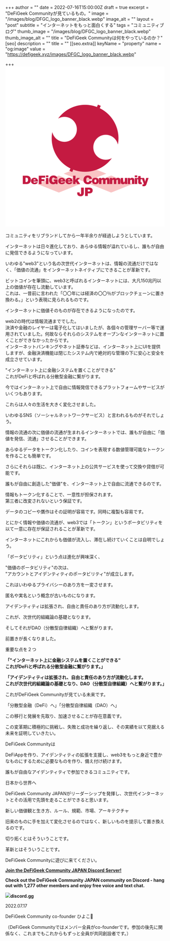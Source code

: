 +++
author = ""
date = 2022-07-16T15:00:00Z
draft = true
excerpt = "DeFiGeek Communityが見ているもの。"
image = "/images/blog/DFGC_logo_banner_black.webp"
image_alt = ""
layout = "post"
subtitle = "インターネットをもっと面白くする"
tags = "コミュニティブログ"
thumb_image = "/images/blog/DFGC_logo_banner_black.webp"
thumb_image_alt = ""
title = "DeFiGeek Communityは何をやっているのか？"
[seo]
description = ""
title = ""
[[seo.extra]]
keyName = "property"
name = "og:image"
value = "https://defigeek.xyz/images/DFGC_logo_banner_black.webp"

+++
![](/images/blog/縦配置ロゴ（背景透過）.png)  
  
コミュニティをリブランドしてから一年半余りが経過しようとしています。

インターネットは日々進化しており、あらゆる情報が溢れているし、誰もが自由に発信できるようになっています。

いわゆる"web3"という名の次世代インターネットは、情報の流通だけではなく、「価値の流通」をインターネットネイティブにできることが革新です。

ビットコインを筆頭に、web3と呼ばれるインターネットには、大凡150兆円以上の価値が存在し流動しています。  
これは、一昔前に言われた「〇〇年には経済の〇〇％がブロックチェーンに置き換わる。」という表現に見られるものです。

インターネットに価値そのものが存在できるようになったのです。

web2の時代は情報流通まででした。  
決済や金融のレイヤーは電子化してはいましたが、各個々の管理サーバー等で運用されていました。何故ならそれらのシステムをオープンなインターネットに置くことができなかったからです。  
インターネットバンキングやネット証券などは、インターネット上にUIを提供しますが、金融決済機能は閉じたシステム内で絶対的な管理の下に安心と安全を成立させています。

"インターネット上に金融システムを置くことができる"  
これがDeFiと呼ばれる分散型金融に繋がります。

今ではインターネット上で自由に情報発信できるプラットフォームやサービスがいくつもあります。

これらは人々の生活を大きく変化させました。

いわゆるSNS（ソーシャルネットワークサービス）と言われるものがそれでしょう。

情報の流通の次に価値の流通が生まれるインターネットでは、誰もが自由に「価値を発信、流通」させることができます。

あらゆるデータをトークン化したり、コインを表現する数値管理可能なトークンを作ることも簡単です。

さらにそれらは既に、インターネット上の公共サービスを使って交換や貸借が可能です。

誰もが自由に創造した"価値"を、インターネット上で自由に流通できるのです。

情報もトークン化することで、一意性が担保されます。  
第三者に改変されないという保証です。

データのコピーや贋作はその証明が容易です。同時に複製も容易です。

とにかく情報や価値の流通が、web3では「トークン」というポータビリティを以て一意に存在が保証されることが革新です。

インターネットにこれからも価値が流入し、滞在し続けていくことは自明でしょう。

「ポータビリティ」という点は進化が興味深く、

"価値のポータビリティ"の次は、  
"アカウントとアイデンティティのポータビリティ"が成立します。

これはいわゆるプライバシーのあり方を一変させます。

匿名や実名という概念が古いものになります。

アイデンティティは拡張され、自由と責任のあり方が流動化します。

これが、次世代的組織論の基礎となります。

そしてそれがDAO（分散型自律組織）へと繋がります。

前置きが長くなりました。

重要な点を２つ

**「"インターネット上に金融システムを置くことができる"**  
**これがDeFiと呼ばれる分散型金融に繋がります。」**

**「アイデンティティは拡張され、自由と責任のあり方が流動化します。**  
**これが次世代的組織論の基礎となり、DAO（分散型自律組織）へと繋がります。」**

これがDeFiGeek Communityが見ている未来です。

「分散型金融（DeFi）へ」「分散型自律組織（DAO）へ」

この移行と発展を先取り、加速させることが存在意義です。

この変革期に積極的に挑戦し、失敗と成功を繰り返し、その実績を以て見据える未来を証明していきたい。

DeFiGeek Communityは

DeFiAppを作り、アイデンティティの拡張を支援し、web3をもっと身近で豊かなものにするために必要なものを作り、備え付け続けます。

誰もが自由なアイデンティティで参加できるコミュニティです。

日本から世界へ

DeFiGeek Community JAPANがリーダーシップを発揮し、次世代インターネットとその活用で先頭を走ることができると思います。

新しい価値観と生き方、ルール、規範、市場、アーキテクチャ

旧来のものに手を加えて変化させるのではなく、新しいものを提示して置き換えるのです。

切り拓くとはそういうことです。

革新とはそういうことです。

DeFiGeek Communityに遊びに来てください。

[**Join the DeFiGeek Community JAPAN Discord Server!**](https://discord.gg/FQYXqVBEnh)

**Check out the DeFiGeek Community JAPAN community on Discord - hang out with 1,277 other members and enjoy free voice and text chat.**

![](https://cdn.discordapp.com/splashes/705052448418693180/384273740545de6783447731b3cd9ea4.jpg?size=512)**discord.gg**

2022\.07.17

DeFiGeek Community co-founder ひよこ🐣

（DeFiGeek Communityではメンバー全員がco-founderです。参加の後先に関係なく、これまでもこれからもずっと全員が共同創設者です。）